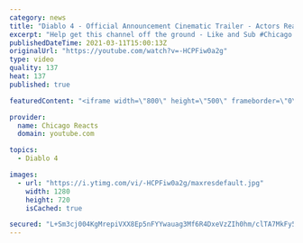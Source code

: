 ```yaml
---
category: news
title: "Diablo 4 - Official Announcement Cinematic Trailer - Actors React"
excerpt: "Help get this channel off the ground - Like and Sub #Chicago #Blind #React."
publishedDateTime: 2021-03-11T15:00:13Z
originalUrl: "https://youtube.com/watch?v=-HCPFiw0a2g"
type: video
quality: 137
heat: 137
published: true

featuredContent: "<iframe width=\"800\" height=\"500\" frameborder=\"0\" src=\"https://www.youtube.com/embed/-HCPFiw0a2g\" allow=\"accelerometer; autoplay; encrypted-media; gyroscope; picture-in-picture\" allowfullscreen></iframe>"

provider:
  name: Chicago Reacts
  domain: youtube.com

topics:
  - Diablo 4

images:
  - url: "https://i.ytimg.com/vi/-HCPFiw0a2g/maxresdefault.jpg"
    width: 1280
    height: 720
    isCached: true

secured: "L+Sm3cj004KgMrepiVXX8Ep5nFYYwauag3Mf6R4DxeVzZIh0hm/clTA7MkFy5MbXkgDn0DA9iAXKo3wjXZguc+vdHMzDfNfcAOgEHtCfrFGMRLe92HJSyjgxi8FOt24kJG99//geiGoodq++s0wD8+fYnaxDsLEq3AyFokkVLTmjZN5gznf/fGhQceWU+1nL2KrR2xGknvkOxy+v2ygWFvBZPJ9GOIaC29Hs3tuGKMG6xg6FKXMHLb5g7KW6euF30bERht07fQksswo31g6wcn0axiqNVdLPy+HbL6uJs6h9yH9DhMKe41xwCT6TpCwwULERYxZFngWpXDLV9uCcw/DGlkLiV/i3hiApXSHW0oOm/z98MzoPW0a1us3I94IJGL+bRLkVS+midVa5yxkkNJGtltGmYjjFaierAxgDu+C5FdnA887EGiIcFPFoP1uP;8gPU6E8yyPE91//pdqT04Q=="
---
```


